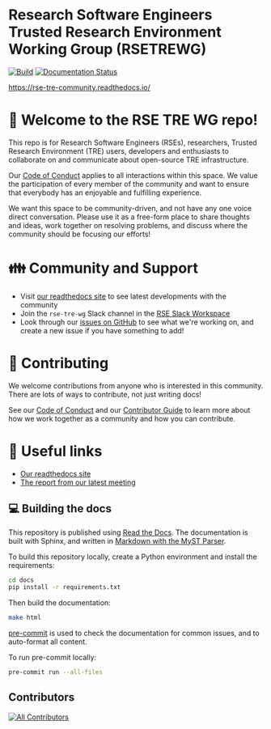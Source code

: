 # Research Software Engineers Trusted Research Environment Working Group (RSETREWG)

[![Build](https://github.com/manics/rse-tre/actions/workflows/build.yml/badge.svg)](https://github.com/manics/rse-tre/actions/workflows/build.yml)
[![Documentation Status](https://readthedocs.org/projects/rse-tre-community/badge/?version=latest)](https://rse-tre-community.readthedocs.io/en/latest/?badge=latest)

https://rse-tre-community.readthedocs.io/

# :wave: Welcome to the RSE TRE WG repo!

This repo is for Research Software Engineers (RSEs), researchers, Trusted Research Environment (TRE) users, developers and enthusiasts to collaborate on and communicate about open-source TRE infrastructure.

Our [Code of Conduct]() applies to all interactions within this space. We value the participation of every member of the community and want to ensure that everybody has an enjoyable and fulfilling experience. 

We want this space to be community-driven, and not have any one voice direct conversation. Please use it as a free-form place to share thoughts and ideas, work together on resolving problems, and discuss where the community should be focusing our efforts!

# :family: Community and Support

- Visit [our readthedocs site](https://rse-tre-community.readthedocs.io/en/latest/index.html#) to see latest developments with the community
- Join the `rse-tre-wg` Slack channel in the [RSE Slack Workspace](https://docs.google.com/forms/d/e/1FAIpQLSdqs-_QNwQFzCIUEafah91E5E00lGUEnTPC4jjYbGUqPjONwA/viewform)
- Look through our [issues on GitHub](https://github.com/rse-tre/community/issues) to see what we're working on, and create a new issue if you have something to add!

# :handshake: Contributing

We welcome contributions from anyone who is interested in this community.
There are lots of ways to contribute, not just writing docs!

See our [Code of Conduct](CODE_OF_CONDUCT.md) and our [Contributor Guide](CONTRIBUTING.md) to learn more about how we work together as a community and how you can contribute.

# :link: Useful links
* [Our readthedocs site](https://rse-tre-community.readthedocs.io/en/latest/index.html#)
* [The report from our latest meeting](https://rse-tre-community.readthedocs.io/en/latest/events/wg_workshops/rsecon22/index.html)

## :computer: Building the docs

This repository is published using [Read the Docs](https://rse-tre-community.readthedocs.io/).
The documentation is built with Sphinx, and written in [Markdown with the MyST Parser](https://myst-parser.readthedocs.io/).

To build this repository locally, create a Python environment and install the requirements:

```sh
cd docs
pip install -r requirements.txt
```

Then build the documentation:

```sh
make html
```

[pre-commit](https://pre-commit.com/) is used to check the documentation for common issues, and to auto-format all content.

To run pre-commit locally:

```sh
pre-commit run --all-files
```

## Contributors

<!-- ALL-CONTRIBUTORS-LIST:START - Do not remove or modify this section -->
<!-- prettier-ignore-start -->
<!-- markdownlint-disable -->

<!-- markdownlint-restore -->
<!-- prettier-ignore-end -->

<!-- ALL-CONTRIBUTORS-LIST:END -->

<!-- ALL-CONTRIBUTORS-BADGE:START - Do not remove or modify this section -->
[![All Contributors](https://img.shields.io/badge/all_contributors-13-orange.svg?style=flat-square)](#contributors)
<!-- ALL-CONTRIBUTORS-BADGE:END -->
